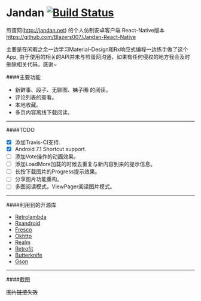 # Jandan [![Build Status](https://travis-ci.org/Blazers007/Jandan.svg?branch=master)](https://travis-ci.org/Blazers007/Jandan)
煎蛋网(http://jandan.net) 的个人仿制安卓客户端  React-Native版本 https://github.com/Blazers007/Jandan-React-Native

主要是在闲暇之余一边学习Material-Design和Rx响应式编程一边练手做了这个App, 由于使用的相关的API并未与煎蛋网沟通，如果有任何侵权的地方我会及时删除相关代码，感谢~

####主要功能
- 新鲜事、段子、无聊图、<del>妹子图</del> 的阅读。
- 评论列表的查看。
- 本地收藏。
- 多页内容离线下载阅读。

---
####TODO
- [x] 添加Travis-CI支持.
- [x] Android 7.1 Shortcut support.
- [ ] 添加Vote操作的动画效果。
- [ ] 添加LoadMore加载的时候去重复与新内容到来的提示信息。
- [ ] 长按下载图片的Progress提示效果。
- [ ] 分享图片功能重构。
- [ ] 多图阅读模式，ViewPager阅读图片模式。

---
####利用到的开源库
- [Retrolambda](https://github.com/evant/gradle-retrolambda)
- [Rxandroid](https://github.com/ReactiveX/RxAndroid)
- [Fresco](https://github.com/facebook/fresco)
- [Okhttp](https://github.com/square/okhttp)
- [Realm](https://github.com/realm/realm-java)
- [Retrofit](https://github.com/square/retrofit)
- [Butterknife](https://github.com/JakeWharton/butterknife)
- [Gson](http://mvnrepository.com/artifact/com.google.code.gson/gson/2.2.2)

---
####截图

~~图片链接失效~~
